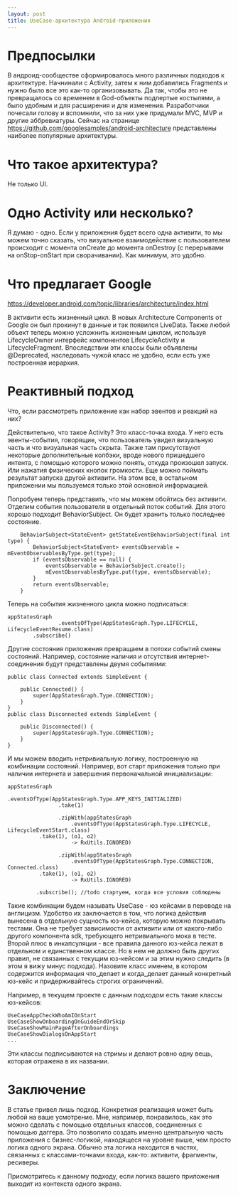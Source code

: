 ```yaml
---
layout: post
title: UseCase-архитектура Android-приложения
---
```


# Предпосылки
В андроид-сообществе сформировалось много различных подходов к архитектуре. Начнинали с Activity, затем к ним добавились Fragments и нужно было все это как-то организовывать. Да так, чтобы это не превращалось со временем в God-объекты подпертые костылями, а было удобным и для расширения и для изменения. Разработчики почесали голову и вспомнили, что за них уже придумали MVC, MVP и другие аббревиатуры.  Сейчас на странице https://github.com/googlesamples/android-architecture представлены наиболее популярные архитектуры.

# Что такое архитектура?
Не только UI.

# Одно Activity или несколько?
Я думаю - одно. Если у приложения будет всего одна активити, то мы можем точно сказать, что визуальное взаимодействие с пользователем происходит с момента onCreate до момента onDestroy (с перерывами на onStop-onStart при сворачивании). Как минимум, это удобно.

# Что предлагает Google

https://developer.android.com/topic/libraries/architecture/index.html

В активити есть жизненный цикл. В новых Architecture Components от Google он был прокинут в данные и так появился LiveData. Также любой объект теперь можно усложнить жизненным циклом, используя LifecycleOwner интерфейс компонентов LifecycleActivity и LifecycleFragment. Впоследствии эти классы были объявлены @Deprecated, наследовать чужой класс не удобно, если есть уже построенная иерархия. 

# Реактивный подход

Что, если рассмотреть приложение как набор эвентов и реакций на них?

Действительно, что такое Activity? Это класс-точка входа. У него есть эвенты-события, говорящие, что пользователь увидел визуальную часть и что визуальная часть скрыта. Также там присутствуют некоторые дополнительные колбэки, вроде нового пришедшего интента, с помощью которого можно понять, откуда произошел запуск. Или нажатия физических кнопок громкости. Еще можно поймать результат запуска другой активити. На этом все, в остальном приложении мы пользуемся только этой основной информацией.

Попробуем теперь представить, что мы можем обойтись без активити. Отделим события пользователя в отдельный поток событий. Для этого хорошо подходит BehaviorSubject. Он будет хранить только последнее состояние.

```
	BehaviorSubject<StateEvent> getStateEventBehaviorSubject(final int type) {
		BehaviorSubject<StateEvent> eventsObservable = mEventObservablesByType.get(type);
		if (eventsObservable == null) {
			eventsObservable = BehaviorSubject.create();
			mEventObservablesByType.put(type, eventsObservable);
		}
		return eventsObservable;
	}
```
Теперь на события жизненного цикла можно подписаться:

```
appStatesGraph
				.eventsOfType(AppStatesGraph.Type.LIFECYCLE, LifecycleEventResume.class)
        .subscribe()
```
Другие состояния приложения превращаем в потоки событий смены состояний. Например, состояние наличия и отсутствия интернет-соединения будут представлены двумя событиями:
```
public class Connected extends SimpleEvent {
	
	public Connected() {
		super(AppStatesGraph.Type.CONNECTION);
	}
}
public class Disconnected extends SimpleEvent {
	
	public Disconnected() {
		super(AppStatesGraph.Type.CONNECTION);
	}
}
```
И мы можем вводить нетривиальную логику, построенную на комбинации состояний. Например, вот старт приложения только при наличии интернета и завершения первоначальной инициализации:

```
appStatesGraph
				.eventsOfType(AppStatesGraph.Type.APP_KEYS_INITIALIZED)
				.take(1)
				
				.zipWith(appStatesGraph
					.eventsOfType(AppStatesGraph.Type.LIFECYCLE, LifecycleEventStart.class)
          .take(1), (o1, o2)
					-> RxUtils.IGNORED)
				
				.zipWith(appStatesGraph
					.eventsOfType(AppStatesGraph.Type.CONNECTION, Connected.class)
          .take(1), (o1, o2)
					-> RxUtils.IGNORED)
         
         .subscribe(); //todo стартуем, когда все условия соблюдены
```

Такие комбинации будем называть UseCase - юз кейсами в переводе на англицизм. Удобство их заключается в том, что логика действия вынесена в отдельную сущность юз-кейса, которую можно покрывать тестами. Она не требует зависимости от активити или от какого-либо другого компонента sdk, требующего нетривиального мока в тесте. Второй плюс в инкапсуляции - все правила данного юз-кейса лежат в отдельном и единственном классе. Но в нем не должно быть других правил, не связанных с текущим юз-кейсом и за этим нужно следить (в этом я вижу минус подхода). Назовите класс именем, в котором содержится информация что_делает и когда_делает данный конкретный юз-кейс и придерживайтесь строгих ограничений. 

Например, в текущем проекте с данным подходом есть такие классы юз-кейсов:
```
UseCaseAppCheckWhoAmIOnStart
UseCaseShowOnboardingOnGuideEndOrSkip
UseCaseShowMainPageAfterOnboardings
UseCaseShowDialogsOnAppStart
...
```

Эти классы подписываются на стримы и делают ровно одну вещь, которая отражена в их названии.

# Заключение

В статье привел лишь подход. Конкретная реализация может быть любой на ваше усмотрение. Мне, например, понравилось, как это можно сделать с помощью отдельных классов, соединенных с помощью даггера. Это позволило создать именно центральную часть приложения с бизнес-логикой, находящеся на уровне выше, чем просто логика одного экрана. Обычно эта логика находится в частях, связанных с классами-точками входа, как-то: активити, фрагменты, ресиверы. 

Присмотритесь к данному подходу, если логика вашего приложения выходит из контекста одного экрана.
